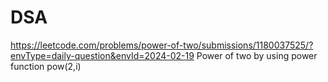 # DSA
https://leetcode.com/problems/power-of-two/submissions/1180037525/?envType=daily-question&envId=2024-02-19 
Power of two by using power function pow(2,i)
